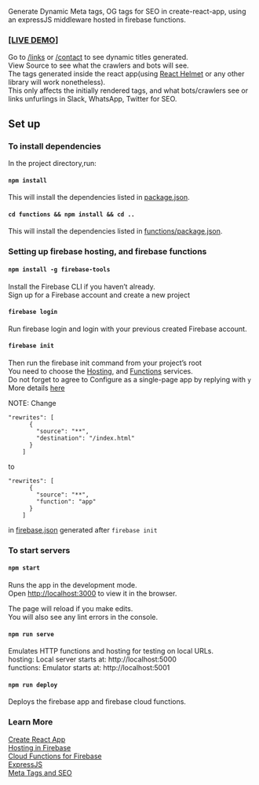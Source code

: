 Generate Dynamic Meta tags, OG tags for SEO in create-react-app, using an expressJS middleware hosted in firebase functions.


### [[LIVE DEMO]](https://cra-ssr-firebase.firebaseapp.com/)
Go to [/links](https://cra-ssr-firebase.firebaseapp.com/links) or [/contact](https://cra-ssr-firebase.firebaseapp.com/contacts) to see dynamic titles generated.     
View Source to see what the crawlers and bots will see.    
The tags generated inside the react app(using [React Helmet](https://github.com/nfl/react-helmet) or any other library will work nonetheless).    
This only affects the initially rendered tags, and what bots/crawlers see or links unfurlings in Slack, WhatsApp, Twitter for SEO.

## Set up

### To install dependencies

In the project directory,run:

#### `npm install`

This will install the dependencies listed in [package.json](https://github.com/sonakshs/cra-ssr-firebase/blob/master/package.json).    

#### `cd functions && npm install && cd ..`

This will install the dependencies listed in [functions/package.json](https://github.com/sonakshs/cra-ssr-firebase/blob/master/functions/package.json).


### Setting up firebase hosting, and firebase functions

#### `npm install -g firebase-tools`

Install the Firebase CLI if you haven’t already.    
Sign up for a Firebase account and create a new project

#### `firebase login`

Run firebase login and login with your previous created Firebase account.

#### `firebase init`
Then run the firebase init command from your project’s root    
You need to choose the [Hosting](https://firebase.google.com/docs/hosting), and [Functions](https://firebase.google.com/docs/functions) services.   
Do not forget to agree to Configure as a single-page app by replying with `y`     
More details [here](https://firebase.google.com/docs/functions)

NOTE: Change 
```
"rewrites": [     
      {    
        "source": "**",
        "destination": "/index.html"
      }
    ]
``` 
to 
```
"rewrites": [     
      {    
        "source": "**",
        "function": "app"
      }
    ]
``` 
in [firebase.json](https://github.com/sonakshs/cra-ssr-firebase/blob/master/firebase.json) generated after `firebase init`

### To start servers
#### `npm start`

Runs the app in the development mode.    
Open [http://localhost:3000](http://localhost:3000) to view it in the browser.

The page will reload if you make edits.    
You will also see any lint errors in the console.

#### `npm run serve`

Emulates HTTP functions and hosting for testing on local URLs.    
 hosting: Local server starts at: http://localhost:5000    
 functions: Emulator starts at: http://localhost:5001

#### `npm run deploy`

Deploys the firebase app and firebase cloud functions.

### Learn More

[Create React App](https://facebook.github.io/create-react-app/docs/getting-started)     
[Hosting in Firebase](https://firebase.google.com/docs/hosting)     
[Cloud Functions for Firebase](https://firebase.google.com/docs/functions)  
[ExpressJS](https://expressjs.com/)    
[Meta Tags and SEO](https://www.wordstream.com/meta-tags)




